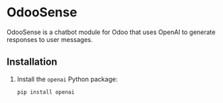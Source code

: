 # OdooSense

OdooSense is a chatbot module for Odoo that uses OpenAI to generate responses to user messages.

## Installation

1. Install the `openai` Python package:

   ```sh
   pip install openai